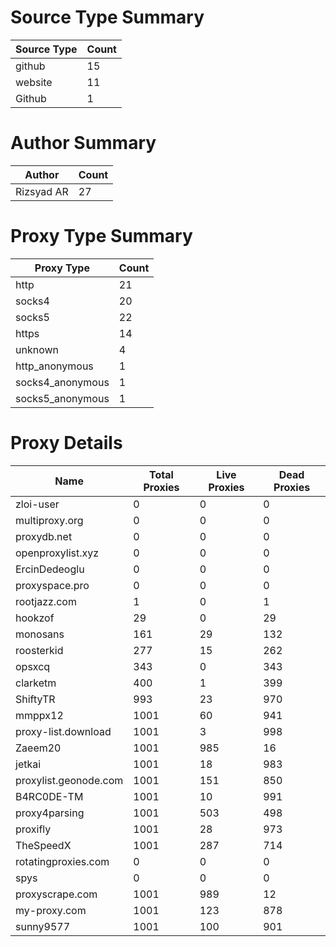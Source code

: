 # Source Type Summary

| Source Type | Count |
|-------------|-------|
| github | 15 |
| website | 11 |
| Github | 1 |


# Author Summary

| Author | Count |
|--------|-------|
| Rizsyad AR | 27 |


# Proxy Type Summary

| Proxy Type | Count |
|------------|-------|
| http | 21 |
| socks4 | 20 |
| socks5 | 22 |
| https | 14 |
| unknown | 4 |
| http_anonymous | 1 |
| socks4_anonymous | 1 |
| socks5_anonymous | 1 |


# Proxy Details

| Name | Total Proxies | Live Proxies | Dead Proxies |
|------|---------------|--------------|---------------|
| zloi-user | 0 | 0 | 0 |
| multiproxy.org | 0 | 0 | 0 |
| proxydb.net | 0 | 0 | 0 |
| openproxylist.xyz | 0 | 0 | 0 |
| ErcinDedeoglu | 0 | 0 | 0 |
| proxyspace.pro | 0 | 0 | 0 |
| rootjazz.com | 1 | 0 | 1 |
| hookzof | 29 | 0 | 29 |
| monosans | 161 | 29 | 132 |
| roosterkid | 277 | 15 | 262 |
| opsxcq | 343 | 0 | 343 |
| clarketm | 400 | 1 | 399 |
| ShiftyTR | 993 | 23 | 970 |
| mmppx12 | 1001 | 60 | 941 |
| proxy-list.download | 1001 | 3 | 998 |
| Zaeem20 | 1001 | 985 | 16 |
| jetkai | 1001 | 18 | 983 |
| proxylist.geonode.com | 1001 | 151 | 850 |
| B4RC0DE-TM | 1001 | 10 | 991 |
| proxy4parsing | 1001 | 503 | 498 |
| proxifly | 1001 | 28 | 973 |
| TheSpeedX | 1001 | 287 | 714 |
| rotatingproxies.com | 0 | 0 | 0 |
| spys | 0 | 0 | 0 |
| proxyscrape.com | 1001 | 989 | 12 |
| my-proxy.com | 1001 | 123 | 878 |
| sunny9577 | 1001 | 100 | 901 |
